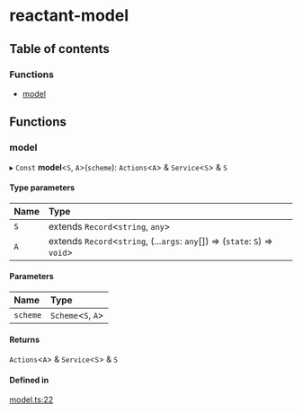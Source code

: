 # reactant-model

## Table of contents

### Functions

- [model](modules.md#model)

## Functions

### model

▸ `Const` **model**<`S`, `A`\>(`scheme`): `Actions`<`A`\> & `Service`<`S`\> & `S`

#### Type parameters

| Name | Type |
| :------ | :------ |
| `S` | extends `Record`<`string`, `any`\> |
| `A` | extends `Record`<`string`, (...`args`: `any`[]) => (`state`: `S`) => `void`\> |

#### Parameters

| Name | Type |
| :------ | :------ |
| `scheme` | `Scheme`<`S`, `A`\> |

#### Returns

`Actions`<`A`\> & `Service`<`S`\> & `S`

#### Defined in

[model.ts:22](https://github.com/unadlib/reactant/blob/f9546913/packages/reactant-model/src/model.ts#L22)
